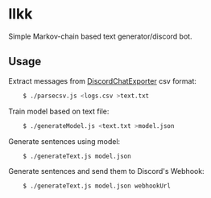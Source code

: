# llkk
Simple Markov-chain based text generator/discord bot.

## Usage

Extract messages from [DiscordChatExporter](https://github.com/Tyrrrz/DiscordChatExporter) csv format:

```sh
    $ ./parsecsv.js <logs.csv >text.txt
```

Train model based on text file:

```sh
    $ ./generateModel.js <text.txt >model.json
```

Generate sentences using model:

```sh
    $ ./generateText.js model.json
```

Generate sentences and send them to Discord's Webhook:

```sh
    $ ./generateText.js model.json webhookUrl
```

